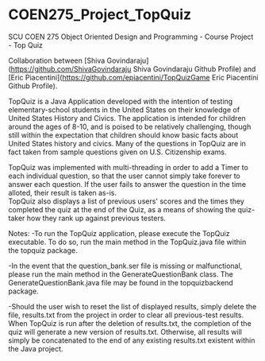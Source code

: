 # COEN275_Project_TopQuiz
SCU COEN 275 Object Oriented Design and Programming - Course Project - Top Quiz

Collaboration between [Shiva Govindaraju](https://github.com/ShivaGovindaraju Shiva Govindaraju Github Profile) and [Eric Piacentini](https://github.com/epiacentini/TopQuizGame Eric Piacentini Github Profile).

TopQuiz is a Java Application developed with the intention of testing elementary-school 
students in the United States on their knowledge of United States History and Civics.
The application is intended for children around the ages of 8-10, and is poised to be 
relatively challenging, though still within the expectation that children should know 
basic facts about United States history and civics. Many of the questions in TopQuiz 
are in fact taken from sample questions given on U.S. Citizenship exams.

TopQuiz was implemented with multi-threading in order to add a Timer to each individual
question, so that the user cannot simply take forever to answer each question. If 
the user fails to answer the question in the time alloted, their result is taken as-is.  
TopQuiz also displays a list of previous users' scores and the times they completed
the quiz at the end of the Quiz, as a means of showing the quiz-taker how they rank
up against previous testers.

Notes:
-To run the TopQuiz application, please execute the TopQuiz executable. To do so,
run the main method in the TopQuiz.java file within the topquiz package.

-In the event that the question_bank.ser file is missing or malfunctional, please run 
the main method in the GenerateQuestionBank class. The  GenerateQuestionBank.java
file may be found in the topquizbackend package.

-Should the user wish to reset the list of displayed results, simply delete the file,
results.txt from the project in order to clear all previous-test results. When TopQuiz
is run after the deletion of results.txt, the completion of the quiz will generate a
new version of results.txt. Otherwise, all results will simply be concatenated to the
end of any existing results.txt existent within the Java project.

